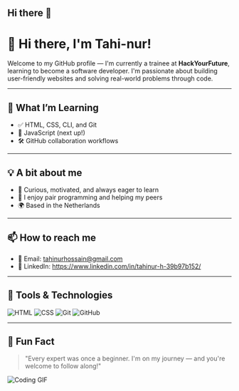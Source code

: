 ## Hi there 👋

# 👋 Hi there, I'm Tahi-nur!

Welcome to my GitHub profile — I'm currently a trainee at **HackYourFuture**, learning to become a software developer. I'm passionate about building user-friendly websites and solving real-world problems through code.

---

## 🌱 What I’m Learning

- ✅ HTML, CSS, CLI, and Git
- 🚀 JavaScript (next up!)
- 🛠️ GitHub collaboration workflows

---

## 💡 A bit about me

- 🧠 Curious, motivated, and always eager to learn
- 👥 I enjoy pair programming and helping my peers
- 🌍 Based in the Netherlands

---

## 📫 How to reach me

- 📧 Email: tahinurhossain@gmail.com
- 💼 LinkedIn: https://www.linkedin.com/in/tahinur-h-39b97b152/

---

## 🔧 Tools & Technologies

![HTML](https://img.shields.io/badge/-HTML5-E34F26?style=flat&logo=html5&logoColor=white)
![CSS](https://img.shields.io/badge/-CSS3-1572B6?style=flat&logo=css3)
![Git](https://img.shields.io/badge/-Git-F05032?style=flat&logo=git&logoColor=white)
![GitHub](https://img.shields.io/badge/-GitHub-181717?style=flat&logo=github)

---

## 🎯 Fun Fact

> "Every expert was once a beginner. I'm on my journey — and you're welcome to follow along!"

![Coding GIF](https://media.giphy.com/media/LmNwrBhejkK9EFP504/giphy.gif)

